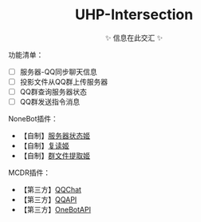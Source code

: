 
<h1 align="center">
UHP-Intersection
</h1>
<div align="center">
✨ 信息在此交汇 ✨
</div>


功能清单：

* [ ] 服务器-QQ同步聊天信息
* [ ] 投影文件从QQ群上传服务器
* [ ] QQ群查询服务器状态
* [ ] QQ群发送指令消息

NoneBot插件：

- 【自制】[服务器状态姬](https://github.com/Utmost-Happiness-Planet/uhpstatus)
- 【自制】[复读姬](https://github.com/Utmost-Happiness-Planet/nonebot-plugin-repeater)
- 【自制】[群文件提取姬](https://github.com/Utmost-Happiness-Planet/nonebot-plugin-directlinker)

MCDR插件：

- 【第三方】[QQChat](https://github.com/AnzhiZhang/MCDReforgedPlugins/tree/master/qq_chat)
- 【第三方】[QQAPI](https://github.com/AnzhiZhang/MCDReforgedPlugins/tree/master/qq_api)
- 【第三方】[OneBotAPI](https://github.com/HuajiMURsMC/OneBotAPI)
